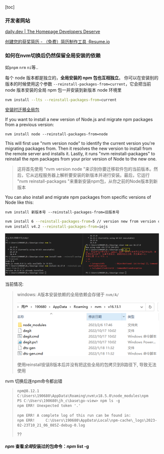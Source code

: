 [toc]

### 开发者网站

[daily.dev | The Homepage Developers Deserve](https://app.daily.dev/)

[创建您的获奖简历 - （免费）简历制作工具 ·Resume.io](https://resume.io/)



### 如何在nvm切换后仍然保留全局安装的依赖

如`pnpm` `nrm` `ni`等..



每个 node 版本都是独立的，**全局安装的 npm 包也互相独立**。
你可以在安装别的版本的时候使用这个参数 `--reinstall-packages-from=current`，它会把当前 node 版本安装的全局 npm 包一并安装到新版本 node 环境里

```bash
nvm install --lts --reinstall-packages-from=current
```



[安装时迁移全局包](https://github.com/nvm-sh/nvm#migrating-global-packages-while-installing)

If you want to install a new version of Node.js and migrate npm packages from a previous version:

```
nvm install node --reinstall-packages-from=node
```

This will first use "nvm version node" to identify the current version you're migrating packages from. Then it resolves the new version to install from the remote server and installs it. Lastly, it runs "nvm reinstall-packages" to reinstall the npm packages from your prior version of Node to the new one.

> 这将首先使用 "nvm version node "来识别你要迁移软件包的当前版本。然后，它从远程服务器上解析要安装的新版本并进行安装。最后，它运行 "nvm reinstall-packages "来重新安装npm包，从你之前的Node版本到新版本

You can also install and migrate npm packages from specific versions of Node like this:

`nvm install 新版本号 --reinstall-packages-from=旧版本号`

```bash
nvm install 6 --reinstall-packages-from=5 // version new from version old
nvm install v4.2 --reinstall-packages-from=iojs
```

![image-20230223174406993](./imgs/image-20230223174406993.png)

当前情况:

> windows: A版本安装依赖的全局依赖会存储于 `nvm/A/`
>
> ![image-20230223180154761](./imgs/image-20230223180154761.png)
>
> 使用reinstall安装B版本后并没有把这些全局的包拷贝到B路径下, 导致无法使用



nvm 切换后连npm命令都出错

> ```
> npm@8.12.1 C:\Users\190680\AppData\Roaming\nvm\v18.5.0\node_modules\npm   
> PS C:\Users\190680\jh_c\base\go-view> npm ls -g
> npm ERR! Unexpected token '.'
> 
> npm ERR! A complete log of this run can be found in:
> npm ERR!     C:\Users\190680\AppData\Local\npm-cache\_logs\2023-02-23T10_21_06_085Z-debug-0.log
> ```
>
> ??

#### *npm* 查看*全局*安装过的包命令：*npm* list -g 

